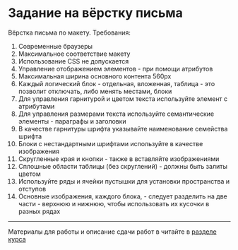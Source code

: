 # Задание на вёрстку письма

Вёрстка письма по макету. Требования:

1. Современные браузеры
2. Максимальное соответствие макету
3. Использование CSS не допускается
4. Управление отображением элементов - при помощи атрибутов
5. Максимальная ширина основного контента 560px
6. Каждый логический блок - отдельная, вложенная, таблица - это позволит отключать, либо менять местами, блоки
7. Для управления гарнитурой и цветом текста используйте элемент <font> с атрибутами
8. Для управления размерами текста используйте семантические элементы - параграфы и заголовки
9. В качестве гарнитуры шрифта указывайте наименование семейства шрифта
10. Блоки с нестандартными шрифтами используйте в качестве изображения
11. Скругленные края и кнопки - также в вставляйте изображениями
12. Сплошные области таблицы (без скруглений) - должны быть залиты цветом
13. Используйте ряды и ячейки пустышки для установки пространства и отступов
14. Основные изображения, каждого блока, - следует разделить на две части - верхнюю и нижнюю, чтобы использовать их кусочки в разных рядах

---

Материалы для работы и описание сдачи работ в читайте в [разделе курса](http://kursy-html.wezom.net/k20/training-05.html#anchor-training-homework)